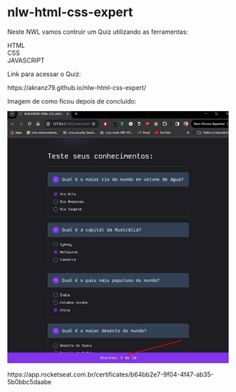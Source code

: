 # nlw-html-css-expert


Neste NWL vamos contruir um Quiz utilizando as ferramentas:

HTML <br>
CSS <br>
JAVASCRIPT <br>
<p>
Link para acessar o Quiz:
</p>
https://akranz79.github.io/nlw-html-css-expert/
<p>
Imagem de como ficou depois de concluído:
</p>

![imagem](./img/Screenshot_1.jpg)

<p>
https://app.rocketseat.com.br/certificates/b64bb2e7-9f04-4f47-ab35-5b0bbc5daabe
</p>

